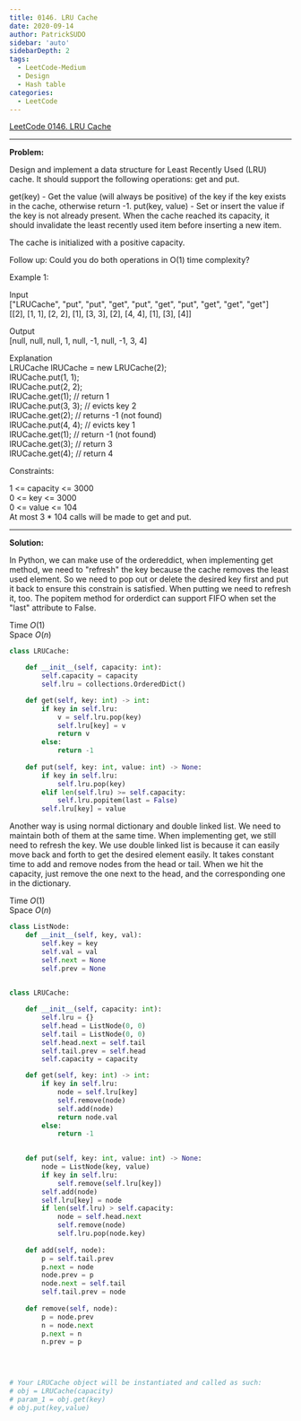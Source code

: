 ```yaml
---
title: 0146. LRU Cache 
date: 2020-09-14
author: PatrickSUDO
sidebar: 'auto'
sidebarDepth: 2
tags: 
  - LeetCode-Medium
  - Design
  - Hash table
categories:
  - LeetCode
---
```

[LeetCode 0146. LRU Cache](https://leetcode.com/problems/lru-cache/)

---
**Problem:** <br/>

Design and implement a data structure for Least Recently Used (LRU) cache. It should support the following operations: get and put.

get(key) - Get the value (will always be positive) of the key if the key exists in the cache, otherwise return -1.
put(key, value) - Set or insert the value if the key is not already present. When the cache reached its capacity, it should invalidate the least recently used item before inserting a new item.

The cache is initialized with a positive capacity.

Follow up:
Could you do both operations in O(1) time complexity?

 

Example 1:

Input </br>
["LRUCache", "put", "put", "get", "put", "get", "put", "get", "get", "get"]</br>
[[2], [1, 1], [2, 2], [1], [3, 3], [2], [4, 4], [1], [3], [4]]</br>

Output</br>
[null, null, null, 1, null, -1, null, -1, 3, 4]</br>

Explanation</br>
LRUCache lRUCache = new LRUCache(2);</br>
lRUCache.put(1, 1);</br>
lRUCache.put(2, 2);</br>
lRUCache.get(1);    // return 1</br>
lRUCache.put(3, 3); // evicts key 2</br>
lRUCache.get(2);    // returns -1 (not found)</br>
lRUCache.put(4, 4); // evicts key 1</br>
lRUCache.get(1);    // return -1 (not found)</br>
lRUCache.get(3);    // return 3</br>
lRUCache.get(4);    // return 4</br>
 

Constraints:</br>

1 <= capacity <= 3000</br>
0 <= key <= 3000</br>
0 <= value <= 104</br>
At most 3 * 104 calls will be made to get and put.</br>

---
**Solution:** <br/>

In Python, we can make use of the ordereddict, when implementing get method, we need to "refresh" the key because the cache removes the least used element. So we need to pop out or delete the desired key first and put it back to ensure this constrain is satisfied. When putting we need to refresh it, too. The popitem method for orderdict can support FIFO when set the "last" attribute to False.

Time $O(1)$  <br />
Space $O(n)$


```python
class LRUCache:

    def __init__(self, capacity: int):
        self.capacity = capacity
        self.lru = collections.OrderedDict()

    def get(self, key: int) -> int:
        if key in self.lru:
            v = self.lru.pop(key) 
            self.lru[key] = v
            return v
        else:
            return -1
        
    def put(self, key: int, value: int) -> None:
        if key in self.lru:
            self.lru.pop(key)
        elif len(self.lru) >= self.capacity: 
            self.lru.popitem(last = False) 
        self.lru[key] = value
```
Another way is using normal dictionary and double linked list. We need to maintain both of them at the same time. When implementing get, we still need to refresh the key. We use double linked list is because it can easily move back and forth to get the desired element easily. It takes constant time to add and remove nodes from the head or tail. When we hit the capacity, just remove the one next to the head, and the corresponding one in the dictionary.


Time $O(1)$  <br />
Space $O(n)$

```python
class ListNode:
    def __init__(self, key, val):
        self.key = key
        self.val = val
        self.next = None
        self.prev = None
    

class LRUCache:

    def __init__(self, capacity: int):
        self.lru = {}
        self.head = ListNode(0, 0)
        self.tail = ListNode(0, 0)
        self.head.next = self.tail
        self.tail.prev = self.head
        self.capacity = capacity

    def get(self, key: int) -> int:
        if key in self.lru:
            node = self.lru[key]
            self.remove(node)
            self.add(node)
            return node.val
        else:
            return -1
        

    def put(self, key: int, value: int) -> None:
        node = ListNode(key, value)
        if key in self.lru:
            self.remove(self.lru[key]) 
        self.add(node)
        self.lru[key] = node
        if len(self.lru) > self.capacity: 
            node = self.head.next
            self.remove(node)
            self.lru.pop(node.key)
    
    def add(self, node):
        p = self.tail.prev
        p.next = node
        node.prev = p
        node.next = self.tail
        self.tail.prev = node
        
    def remove(self, node):
        p = node.prev
        n = node.next
        p.next = n
        n.prev = p
    
        


# Your LRUCache object will be instantiated and called as such:
# obj = LRUCache(capacity)
# param_1 = obj.get(key)
# obj.put(key,value)
```





